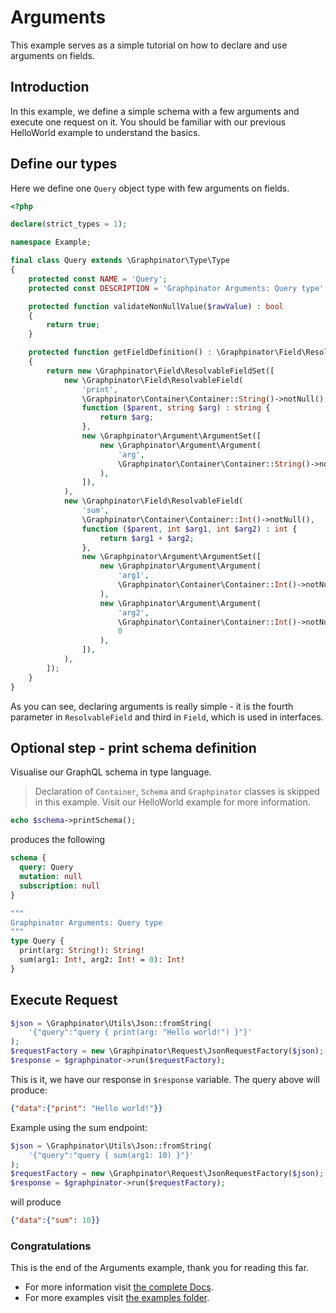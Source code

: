 # Arguments

This example serves as a simple tutorial on how to declare and use arguments on fields.

## Introduction

In this example, we define a simple schema with a few arguments and execute one request on it.
You should be familiar with our previous HelloWorld example to understand the basics.

## Define our types

Here we define one `Query` object type with few arguments on fields.

```php
<?php

declare(strict_types = 1);

namespace Example;

final class Query extends \Graphpinator\Type\Type
{
    protected const NAME = 'Query';
    protected const DESCRIPTION = 'Graphpinator Arguments: Query type';

    protected function validateNonNullValue($rawValue) : bool
    {
        return true;
    }

    protected function getFieldDefinition() : \Graphpinator\Field\ResolvableFieldSet
    {
        return new \Graphpinator\Field\ResolvableFieldSet([
            new \Graphpinator\Field\ResolvableField(
                'print',
                \Graphpinator\Container\Container::String()->notNull(),
                function ($parent, string $arg) : string {
                    return $arg;
                },
                new \Graphpinator\Argument\ArgumentSet([
                    new \Graphpinator\Argument\Argument(
                        'arg',
                        \Graphpinator\Container\Container::String()->notNull(),
                    ),            
                ]),
            ),
            new \Graphpinator\Field\ResolvableField(
                'sum',
                \Graphpinator\Container\Container::Int()->notNull(),
                function ($parent, int $arg1, int $arg2) : int {
                    return $arg1 + $arg2;
                },
                new \Graphpinator\Argument\ArgumentSet([
                    new \Graphpinator\Argument\Argument(
                        'arg1',
                        \Graphpinator\Container\Container::Int()->notNull(),
                    ),
                    new \Graphpinator\Argument\Argument(
                        'arg2',
                        \Graphpinator\Container\Container::Int()->notNull(),
                        0
                    ),              
                ]),
            ),
        ]);
    }
}
```

As you can see, declaring arguments is really simple - it is the fourth parameter in `ResolvableField` and third in `Field`, which is used in interfaces.

## Optional step - print schema definition

Visualise our GraphQL schema in type language.

> Declaration of `Container`, `Schema` and `Graphpinator` classes is skipped in this example. Visit our HelloWorld example for more information.

```php
echo $schema->printSchema();
```

produces the following

```graphql
schema {
  query: Query
  mutation: null
  subscription: null
}

"""
Graphpinator Arguments: Query type
"""
type Query {
  print(arg: String!): String!
  sum(arg1: Int!, arg2: Int! = 0): Int!
}
```

## Execute Request

```php
$json = \Graphpinator\Utils\Json::fromString(
    '{"query":"query { print(arg: "Hello world!") }"}'
);
$requestFactory = new \Graphpinator\Request\JsonRequestFactory($json);
$response = $graphpinator->run($requestFactory);
```

This is it, we have our response in `$response` variable. The query above will produce:

```json
{"data":{"print": "Hello world!"}}
```

Example using the sum endpoint:

```php
$json = \Graphpinator\Utils\Json::fromString(
    '{"query":"query { sum(arg1: 10) }"}'
);
$requestFactory = new \Graphpinator\Request\JsonRequestFactory($json);
$response = $graphpinator->run($requestFactory);
```

will produce

```json
{"data":{"sum": 10}}
```

### Congratulations

This is the end of the Arguments example, thank you for reading this far.
 
- For more information visit [the complete Docs](https://github.com/infinityloop-dev/graphpinator/blob/master/docs/README.md).
- For more examples visit [the examples folder](https://github.com/infinityloop-dev/graphpinator/blob/master/docs/examples).
